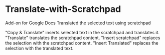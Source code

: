 # Translate-with-Scratchpad
Add-on for Google Docs
Translated the selected text using scratchpad

"Copy & Translate" inserts selected text in the scratchpad and translates it.
"Translate" translates the scratchpad content.
"Insert scratchpad" replaces the selection with the scratchpad content.
"Insert Translated" replaces the selection with the translated text.


